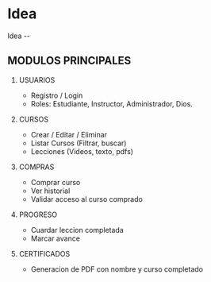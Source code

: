 # Idea
Idea --


## MODULOS PRINCIPALES

1. USUARIOS
    - Registro / Login
    - Roles: Estudiante, Instructor, Administrador, Dios.

2. CURSOS
    - Crear / Editar / Eliminar
    - Listar Cursos (Filtrar, buscar)
    - Lecciones (Videos, texto, pdfs)

3. COMPRAS
    - Comprar curso
    - Ver historial
    - Validar acceso al curso comprado

4. PROGRESO
    - Cuardar leccion completada
    - Marcar avance

5. CERTIFICADOS
    - Generacion de PDF con nombre y curso completado

